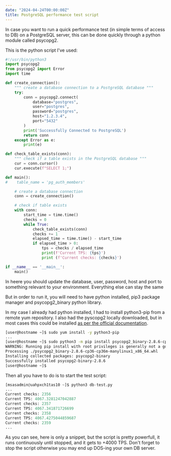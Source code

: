```yaml
---
date: "2024-04-24T00:00:00Z"
title: PostgreSQL performance test script
---
```



In case you want to run a quick performance test (in simple terms of access to DB) on a PostgreSQL server, this can be done quickly through a python module called psycopg2.

This is the python script I've used:

```python
#!/usr/bin/python3
import psycopg2
from psycopg2 import Error
import time

def create_connection():
    """ create a database connection to a PostgreSQL database """
    try:
        conn = psycopg2.connect(
            database="postgres",
            user="postgres",
            password="postgres",
            host="1.2.3.4",
            port="5432"
        )
        print('Successfully Connected to PostgreSQL')
        return conn
    except Error as e:
        print(e)

def check_table_exists(conn):
    """ check if a table exists in the PostgreSQL database """
    cur = conn.cursor()
    cur.execute(f"SELECT 1;")

def main():
#    table_name = 'pg_auth_members'

    # create a database connection
    conn = create_connection()

    # check if table exists
    with conn:
        start_time = time.time()
        checks = 0
        while True:
            check_table_exists(conn)
            checks += 1
            elapsed_time = time.time() - start_time
            if elapsed_time > 0:
                tps = checks / elapsed_time
                print(f'Current TPS: {tps}')
                print (f'Current checks: {checks}')

if __name__ == '__main__':
    main()

```

In heere you should update the database, user, password, host and port to something relevant to your environment.
Everything else can stay the same

But in order to run it, you will need to have python installed, pip3 package manager and psycopg2_binary python library.

In my case I already had python installed, I had to install python3-pip from a remote yum repository. I also had the pyscopg2 locally downloaded, but in most cases this could be installed [as per the official documentation](https://www.psycopg.org/install/).

```bash
[user@hostname ~]$ sudo yum install -y python3-pip
...
[user@hostname ~]$ sudo python3 -m pip install psycopg2_binary-2.8.6-cp36-cp36m-manylinux1_x86_64.whl
WARNING: Running pip install with root privileges is generally not a good idea. Try `__main__.py install --user` instead.
Processing ./psycopg2_binary-2.8.6-cp36-cp36m-manylinux1_x86_64.whl
Installing collected packages: psycopg2-binary
Successfully installed psycopg2-binary-2.8.6
[user@hostname ~]$

```

Then all you have to do is to start the test script:
```python
[msasadmin@uahpxch1tas10 ~]$ python3 db-test.py
...
Current checks: 2356
Current TPS: 4067.3281247042887
Current checks: 2357
Current TPS: 4067.341871726699
Current checks: 2358
Current TPS: 4067.4275044859687
Current checks: 2359
...
```

As you can see, here is only a snippet, but the script is pretty powerfull, it runs continuously until stopped, and it gets to +4000 TPS. Don't forget to stop the script otherwise you may end up DOS-ing your own DB server.
